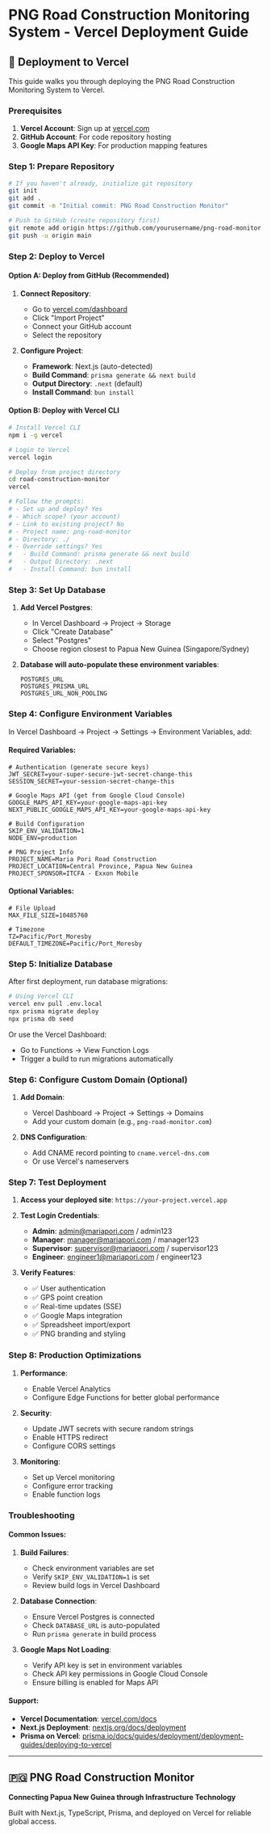# PNG Road Construction Monitoring System - Vercel Deployment Guide

## 🚀 Deployment to Vercel

This guide walks you through deploying the PNG Road Construction Monitoring System to Vercel.

### Prerequisites

1. **Vercel Account**: Sign up at [vercel.com](https://vercel.com)
2. **GitHub Account**: For code repository hosting
3. **Google Maps API Key**: For production mapping features

### Step 1: Prepare Repository

```bash
# If you haven't already, initialize git repository
git init
git add .
git commit -m "Initial commit: PNG Road Construction Monitor"

# Push to GitHub (create repository first)
git remote add origin https://github.com/yourusername/png-road-monitor.git
git push -u origin main
```

### Step 2: Deploy to Vercel

#### Option A: Deploy from GitHub (Recommended)

1. **Connect Repository**:
   - Go to [vercel.com/dashboard](https://vercel.com/dashboard)
   - Click "Import Project"
   - Connect your GitHub account
   - Select the repository

2. **Configure Project**:
   - **Framework**: Next.js (auto-detected)
   - **Build Command**: `prisma generate && next build`
   - **Output Directory**: `.next` (default)
   - **Install Command**: `bun install`

#### Option B: Deploy with Vercel CLI

```bash
# Install Vercel CLI
npm i -g vercel

# Login to Vercel
vercel login

# Deploy from project directory
cd road-construction-monitor
vercel

# Follow the prompts:
# - Set up and deploy? Yes
# - Which scope? (your account)
# - Link to existing project? No
# - Project name: png-road-monitor
# - Directory: ./
# - Override settings? Yes
#   - Build Command: prisma generate && next build
#   - Output Directory: .next
#   - Install Command: bun install
```

### Step 3: Set Up Database

1. **Add Vercel Postgres**:
   - In Vercel Dashboard → Project → Storage
   - Click "Create Database"
   - Select "Postgres"
   - Choose region closest to Papua New Guinea (Singapore/Sydney)

2. **Database will auto-populate these environment variables**:
   ```
   POSTGRES_URL
   POSTGRES_PRISMA_URL
   POSTGRES_URL_NON_POOLING
   ```

### Step 4: Configure Environment Variables

In Vercel Dashboard → Project → Settings → Environment Variables, add:

#### Required Variables:
```env
# Authentication (generate secure keys)
JWT_SECRET=your-super-secure-jwt-secret-change-this
SESSION_SECRET=your-session-secret-change-this

# Google Maps API (get from Google Cloud Console)
GOOGLE_MAPS_API_KEY=your-google-maps-api-key
NEXT_PUBLIC_GOOGLE_MAPS_API_KEY=your-google-maps-api-key

# Build Configuration
SKIP_ENV_VALIDATION=1
NODE_ENV=production

# PNG Project Info
PROJECT_NAME=Maria Pori Road Construction
PROJECT_LOCATION=Central Province, Papua New Guinea
PROJECT_SPONSOR=ITCFA - Exxon Mobile
```

#### Optional Variables:
```env
# File Upload
MAX_FILE_SIZE=10485760

# Timezone
TZ=Pacific/Port_Moresby
DEFAULT_TIMEZONE=Pacific/Port_Moresby
```

### Step 5: Initialize Database

After first deployment, run database migrations:

```bash
# Using Vercel CLI
vercel env pull .env.local
npx prisma migrate deploy
npx prisma db seed
```

Or use the Vercel Dashboard:
- Go to Functions → View Function Logs
- Trigger a build to run migrations automatically

### Step 6: Configure Custom Domain (Optional)

1. **Add Domain**:
   - Vercel Dashboard → Project → Settings → Domains
   - Add your custom domain (e.g., `png-road-monitor.com`)

2. **DNS Configuration**:
   - Add CNAME record pointing to `cname.vercel-dns.com`
   - Or use Vercel's nameservers

### Step 7: Test Deployment

1. **Access your deployed site**: `https://your-project.vercel.app`

2. **Test Login Credentials**:
   - **Admin**: admin@mariapori.com / admin123
   - **Manager**: manager@mariapori.com / manager123
   - **Supervisor**: supervisor@mariapori.com / supervisor123
   - **Engineer**: engineer1@mariapori.com / engineer123

3. **Verify Features**:
   - ✅ User authentication
   - ✅ GPS point creation
   - ✅ Real-time updates (SSE)
   - ✅ Google Maps integration
   - ✅ Spreadsheet import/export
   - ✅ PNG branding and styling

### Step 8: Production Optimizations

1. **Performance**:
   - Enable Vercel Analytics
   - Configure Edge Functions for better global performance

2. **Security**:
   - Update JWT secrets with secure random strings
   - Enable HTTPS redirect
   - Configure CORS settings

3. **Monitoring**:
   - Set up Vercel monitoring
   - Configure error tracking
   - Enable function logs

### Troubleshooting

#### Common Issues:

1. **Build Failures**:
   - Check environment variables are set
   - Verify `SKIP_ENV_VALIDATION=1` is set
   - Review build logs in Vercel Dashboard

2. **Database Connection**:
   - Ensure Vercel Postgres is connected
   - Check `DATABASE_URL` is auto-populated
   - Run `prisma generate` in build process

3. **Google Maps Not Loading**:
   - Verify API key is set in environment variables
   - Check API key permissions in Google Cloud Console
   - Ensure billing is enabled for Maps API

#### Support:

- **Vercel Documentation**: [vercel.com/docs](https://vercel.com/docs)
- **Next.js Deployment**: [nextjs.org/docs/deployment](https://nextjs.org/docs/deployment)
- **Prisma on Vercel**: [prisma.io/docs/guides/deployment/deployment-guides/deploying-to-vercel](https://prisma.io/docs/guides/deployment/deployment-guides/deploying-to-vercel)

---

## 🇵🇬 PNG Road Construction Monitor
**Connecting Papua New Guinea through Infrastructure Technology**

Built with Next.js, TypeScript, Prisma, and deployed on Vercel for reliable global access.
